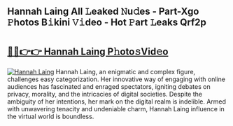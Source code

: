 ## Hannah Laing All 𝙻eaked 𝙽u𝚍es - Part-Xgo 𝙿hotos B𝚒kini 𝚅𝚒deo - Hot 𝙿art 𝙻eaks Qrf2p

# <h2><a href="http://ld02cjo.urlbe.top/?page=Hannah+Laing">🔗🔗👉👉 Hannah Laing P𝚑oto𝚜Vid𝚎o</a></h2>

[![Hannah Laing](https://i.imgur.com/eBuTRDB.gif)](http://ld02cjo.urlbe.top/?page=Hannah+Laing)
Hannah Laing, an enigmatic and complex figure, challenges easy categorization. Her innovative way of engaging with online audiences has fascinated and enraged spectators, igniting debates on privacy, morality, and the intricacies of digital societies. Despite the ambiguity of her intentions, her mark on the digital realm is indelible. Armed with unwavering tenacity and undeniable charm, Hannah Laing influence in the virtual world is boundless.
